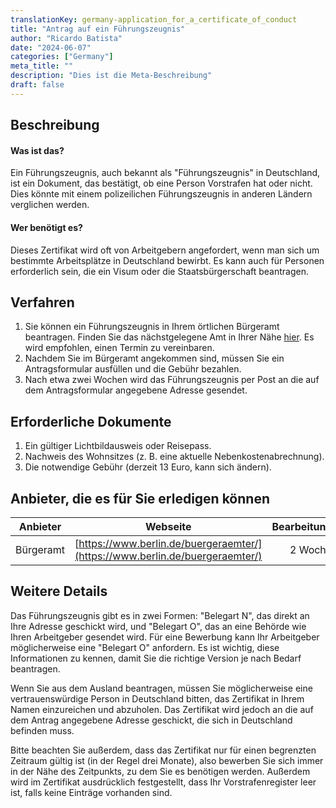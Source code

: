 ```yaml
---
translationKey: germany-application_for_a_certificate_of_conduct
title: "Antrag auf ein Führungszeugnis"
author: "Ricardo Batista"
date: "2024-06-07"
categories: ["Germany"]
meta_title: ""
description: "Dies ist die Meta-Beschreibung"
draft: false
---
```


## Beschreibung
#### Was ist das?
Ein Führungszeugnis, auch bekannt als "Führungszeugnis" in Deutschland, ist ein Dokument, das bestätigt, ob eine Person Vorstrafen hat oder nicht. Dies könnte mit einem polizeilichen Führungszeugnis in anderen Ländern verglichen werden.

#### Wer benötigt es?
Dieses Zertifikat wird oft von Arbeitgebern angefordert, wenn man sich um bestimmte Arbeitsplätze in Deutschland bewirbt. Es kann auch für Personen erforderlich sein, die ein Visum oder die Staatsbürgerschaft beantragen.

## Verfahren
1. Sie können ein Führungszeugnis in Ihrem örtlichen Bürgeramt beantragen. Finden Sie das nächstgelegene Amt in Ihrer Nähe [hier](https://www.berlin.de/buergeraemter/). Es wird empfohlen, einen Termin zu vereinbaren.
2. Nachdem Sie im Bürgeramt angekommen sind, müssen Sie ein Antragsformular ausfüllen und die Gebühr bezahlen.
3. Nach etwa zwei Wochen wird das Führungszeugnis per Post an die auf dem Antragsformular angegebene Adresse gesendet.

## Erforderliche Dokumente
1. Ein gültiger Lichtbildausweis oder Reisepass.
2. Nachweis des Wohnsitzes (z. B. eine aktuelle Nebenkostenabrechnung).
3. Die notwendige Gebühr (derzeit 13 Euro, kann sich ändern).

## Anbieter, die es für Sie erledigen können

| Anbieter        |     Webseite     |     Bearbeitungszeit    |       Kosten      |
| --------------- | --------------- |  :-------------: | :-------------: |
| Bürgeramt       |  [https://www.berlin.de/buergeraemter/](https://www.berlin.de/buergeraemter/)      |      2 Wochen   |   13€    |

## Weitere Details
Das Führungszeugnis gibt es in zwei Formen: "Belegart N", das direkt an Ihre Adresse geschickt wird, und "Belegart O", das an eine Behörde wie Ihren Arbeitgeber gesendet wird. Für eine Bewerbung kann Ihr Arbeitgeber möglicherweise eine "Belegart O" anfordern. Es ist wichtig, diese Informationen zu kennen, damit Sie die richtige Version je nach Bedarf beantragen.

Wenn Sie aus dem Ausland beantragen, müssen Sie möglicherweise eine vertrauenswürdige Person in Deutschland bitten, das Zertifikat in Ihrem Namen einzureichen und abzuholen. Das Zertifikat wird jedoch an die auf dem Antrag angegebene Adresse geschickt, die sich in Deutschland befinden muss.

Bitte beachten Sie außerdem, dass das Zertifikat nur für einen begrenzten Zeitraum gültig ist (in der Regel drei Monate), also bewerben Sie sich immer in der Nähe des Zeitpunkts, zu dem Sie es benötigen werden. Außerdem wird im Zertifikat ausdrücklich festgestellt, dass Ihr Vorstrafenregister leer ist, falls keine Einträge vorhanden sind.